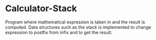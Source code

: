 # Calculator-Stack
Program where mathematical expression is taken in and the result is computed. Data structures such as the stack is implemented to change expression to postfix from infix and to get the result.
